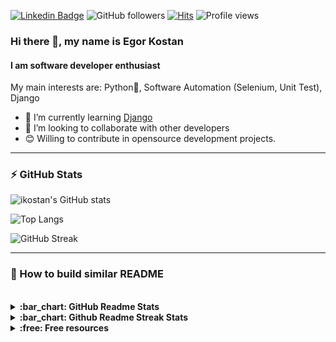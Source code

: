 [![Linkedin Badge](https://img.shields.io/badge/-EgorKostan-blue?style=flat&logo=Linkedin&logoColor=white&link=https://www.linkedin.com/in/egor-kostan/)](https://www.linkedin.com/in/egor-kostan/)
![GitHub followers](https://img.shields.io/github/followers/ikostan)
[![Hits](https://hits.seeyoufarm.com/api/count/incr/badge.svg?url=https%3A%2F%2Fgithub.com%2Fikostan%2Fhit-counter)](https://hits.seeyoufarm.com)
![Profile views](https://gpvc.arturio.dev/ikostan)

### Hi there 👋, my name is Egor Kostan

#### I am software developer enthusiast

My main interests are: Python:snake:, Software Automation (Selenium, Unit Test), Django

- :racehorse: I’m currently learning [Django](https://www.djangoproject.com/)
- 👯 I’m looking to collaborate with other developers
- 😊 Willing to contribute in opensource development projects.

---

### :zap: GitHub Stats


![ikostan's GitHub stats](https://github-readme-stats.vercel.app/api?username=ikostan&count_private=true&show_icons=true&theme=chartreuse-dark)

![Top Langs](https://github-readme-stats.vercel.app/api/top-langs/?username=ikostan&langs_count=8&theme=chartreuse-dark&layout=compact)

![GitHub Streak](https://streak-stats.demolab.com/?user=ikostan&theme=chartreuse-dark)


---

### :wrench: How to build similar README
<br>
<details>
  <summary><b>:bar_chart: GitHub Readme Stats</b></summary>
 
 Features:

 * GitHub Stats Card
 * GitHub Extra Pins
 * Top Languages Card
 * Themes
 * Customization
 * Deploy Yourself

Source: [GitHub Readme Stats](https://github.com/anuraghazra/github-readme-stats)
</details>

<details>
  <summary><b>:bar_chart: Github Readme Streak Stats</b></summary>
 
Display your total contributions, current streak, and longest streak on your GitHub profile README

Source: [Github Readme Streak Stats](https://github.com/denvercoder1/github-readme-streak-stats))
</details>

<details>
  <summary><b>:free: Free resources</b></summary>
 <br>
  
- [Free SVG icons for popular brands](https://simpleicons.org/)
- [Shields/Badges](https://github.com/badges/shields)
- [Complete list of github markdown emoji markup](https://gist.github.com/rxaviers/7360908)

</details>
